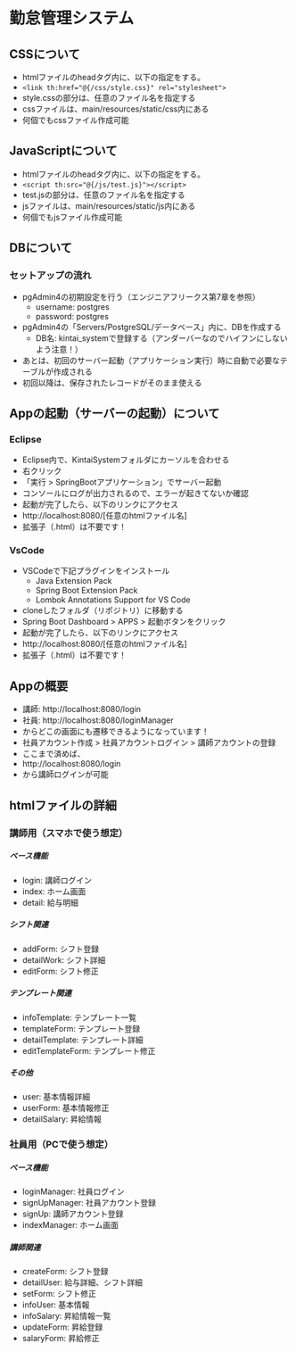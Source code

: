 # 勤怠管理システム

## CSSについて
- htmlファイルのheadタグ内に、以下の指定をする。
- ``` <link th:href="@{/css/style.css}" rel="stylesheet"> ```
- style.cssの部分は、任意のファイル名を指定する
- cssファイルは、main/resources/static/css内にある
- 何個でもcssファイル作成可能
  
## JavaScriptについて
- htmlファイルのheadタグ内に、以下の指定をする。
- ``` <script th:src="@{/js/test.js}"></script> ```
- test.jsの部分は、任意のファイル名を指定する
- jsファイルは、main/resources/static/js内にある
- 何個でもjsファイル作成可能

## DBについて
### セットアップの流れ
- pgAdmin4の初期設定を行う（エンジニアフリークス第7章を参照）
  - username: postgres
  - password: postgres
- pgAdmin4の「Servers/PostgreSQL/データベース」内に、DBを作成する
  - DB名: kintai_systemで登録する（アンダーバーなのでハイフンにしないよう注意！）
- あとは、初回のサーバー起動（アプリケーション実行）時に自動で必要なテーブルが作成される
- 初回以降は、保存されたレコードがそのまま使える

## Appの起動（サーバーの起動）について
### Eclipse
- Eclipse内で、KintaiSystemフォルダにカーソルを合わせる
- 右クリック
- 「実行 > SpringBootアプリケーション」でサーバー起動
- コンソールにログが出力されるので、エラーが起きてないか確認
- 起動が完了したら、以下のリンクにアクセス
- http://localhost:8080/[任意のhtmlファイル名]
- 拡張子（.html）は不要です！
### VsCode
- VSCodeで下記プラグインをインストール
  - Java Extension Pack
  - Spring Boot Extension Pack
  - Lombok Annotations Support for VS Code
- cloneしたフォルダ（リポジトリ）に移動する
- Spring Boot Dashboard > APPS > 起動ボタンをクリック
- 起動が完了したら、以下のリンクにアクセス
- http://localhost:8080/[任意のhtmlファイル名]
- 拡張子（.html）は不要です！
  
## Appの概要
- 講師: http://localhost:8080/login
- 社員: http://localhost:8080/loginManager
- からどこの画面にも遷移できるようになっています！
- 社員アカウント作成 > 社員アカウントログイン > 講師アカウントの登録
- ここまで済めば、
- http://localhost:8080/login
- から講師ログインが可能

## htmlファイルの詳細
### 講師用（スマホで使う想定）
##### ベース機能
- login: 講師ログイン
- index: ホーム画面
- detail: 給与明細
##### シフト関連
- addForm: シフト登録
- detailWork: シフト詳細
- editForm: シフト修正
##### テンプレート関連
- infoTemplate: テンプレート一覧
- templateForm: テンプレート登録
- detailTemplate: テンプレート詳細
- editTemplateForm: テンプレート修正
##### その他
- user: 基本情報詳細
- userForm: 基本情報修正
- detailSalary: 昇給情報
### 社員用（PCで使う想定）
##### ベース機能
- loginManager: 社員ログイン
- signUpManager: 社員アカウント登録
- signUp: 講師アカウント登録
- indexManager: ホーム画面
##### 講師関連
- createForm: シフト登録
- detailUser: 給与詳細、シフト詳細
- setForm: シフト修正
- infoUser: 基本情報
- infoSalary: 昇給情報一覧
- updateForm: 昇給登録
- salaryForm: 昇給修正
